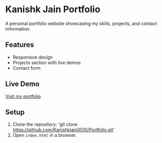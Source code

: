 # Kanishk Jain Portfolio
A personal portfolio website showcasing my skills, projects, and contact information.

## Features
- Responsive design
- Projects section with live demos
- Contact form

## Live Demo
[Visit my portfolio](https://Kanishkjain0510.github.io/Portfolio)

## Setup
1. Clone the repository: 'git clone https://github.com/Kanishkjain0510/Portfolio.git'
2. Open `index.html` in a browser.